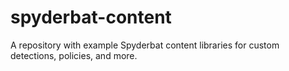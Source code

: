 # spyderbat-content
A repository with example Spyderbat content libraries for custom detections, policies, and more.
